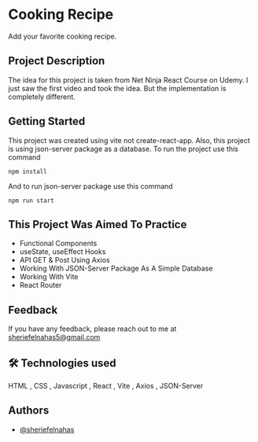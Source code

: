 # Cooking Recipe

Add your favorite cooking recipe.

## Project Description

The idea for this project is taken from Net Ninja React Course on Udemy. I just saw the first video and took the idea. But the implementation is completely different.

## Getting Started

This project was created using vite not create-react-app. Also, this project is using json-server package as a database. To run the project use this command

```
npm install
```

And to run json-server package use this command

```
npm run start
```

## This Project Was Aimed To Practice

- Functional Components
- useState, useEffect Hooks
- API GET & Post Using Axios
- Working With JSON-Server Package As A Simple Database
- Working With Vite
- React Router

## Feedback

If you have any feedback, please reach out to me at sheriefelnahas5@gmail.com

## 🛠 Technologies used

HTML , CSS , Javascript , React , Vite , Axios , JSON-Server

## Authors

- [@sheriefelnahas](https://github.com/SheriefElnahas)
